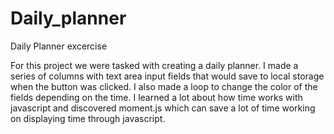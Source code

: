 # Daily_planner
Daily Planner excercise

For this project we were tasked with creating a daily planner.  I made a series of columns with text area input fields that would save to local storage when the button was clicked.  I also made a loop to change the color of the fields depending on the time. I learned a lot about how time works with javascript and discovered moment.js which can save a lot of time working on displaying time through javascript.  
